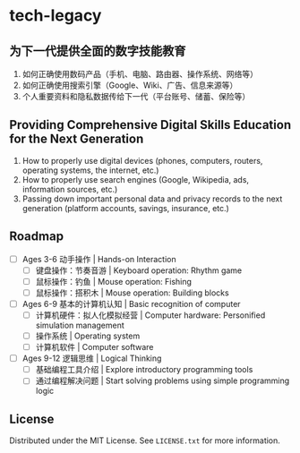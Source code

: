 # tech-legacy

## 为下一代提供全面的数字技能教育

1. 如何正确使用数码产品（手机、电脑、路由器、操作系统、网络等）
2. 如何正确使用搜索引擎（Google、Wiki、广告、信息来源等）
3. 个人重要资料和隐私数据传给下一代（平台账号、储蓄、保险等）

## Providing Comprehensive Digital Skills Education for the Next Generation

1. How to properly use digital devices (phones, computers, routers, operating systems, the internet, etc.)
2. How to properly use search engines (Google, Wikipedia, ads, information sources, etc.)
3. Passing down important personal data and privacy records to the next generation (platform accounts, savings, insurance, etc.)

## Roadmap

- [ ] Ages 3-6 动手操作 | Hands-on Interaction
  - [ ] 键盘操作：节奏音游 | Keyboard operation: Rhythm game
  - [ ] 鼠标操作：钓鱼 | Mouse operation: Fishing
  - [ ] 鼠标操作：搭积木 | Mouse operation: Building blocks
- [ ] Ages 6-9 基本的计算机认知 | Basic recognition of computer
  - [ ] 计算机硬件：拟人化模拟经营 | Computer hardware: Personified simulation management
  - [ ] 操作系统 | Operating system
  - [ ] 计算机软件 | Computer software
- [ ] Ages 9-12 逻辑思维 | Logical Thinking
  - [ ] 基础编程工具介绍 | Explore introductory programming tools
  - [ ] 通过编程解决问题 | Start solving problems using simple programming logic

## License

Distributed under the MIT License. See `LICENSE.txt` for more information.
